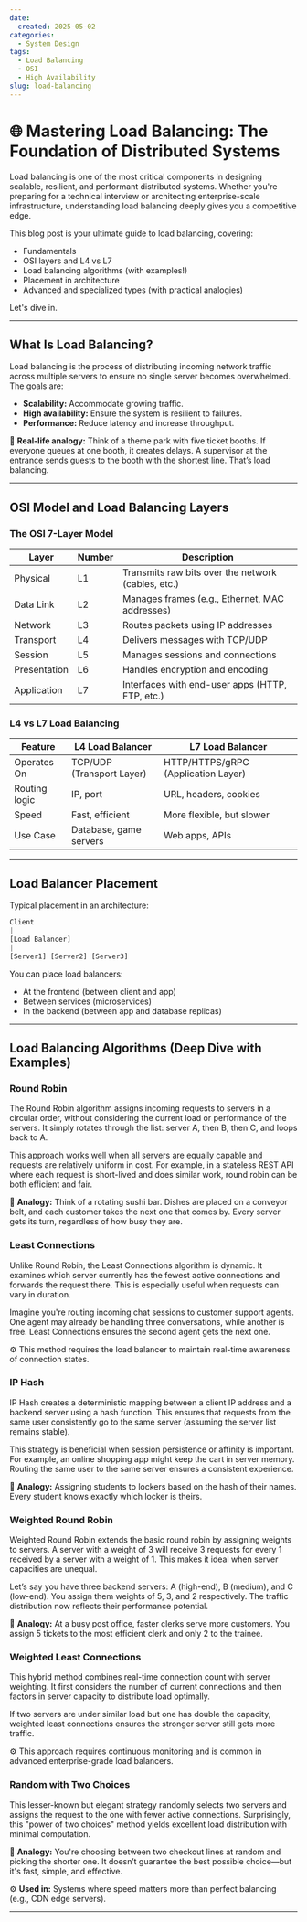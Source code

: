```yaml
---
date:
  created: 2025-05-02
categories:
  - System Design
tags:
  - Load Balancing
  - OSI
  - High Availability
slug: load-balancing
---
```


# 🌐 Mastering Load Balancing: The Foundation of Distributed Systems

Load balancing is one of the most critical components in designing scalable, resilient, and performant distributed systems. Whether you're preparing for a technical interview or architecting enterprise-scale infrastructure, understanding load balancing deeply gives you a competitive edge.

This blog post is your ultimate guide to load balancing, covering:

<ul>
    <li>Fundamentals</li>
    <li>OSI layers and L4 vs L7</li>
    <li>Load balancing algorithms (with examples!)</li>
    <li>Placement in architecture</li>
    <li>Advanced and specialized types (with practical analogies)</li>
</ul>

Let's dive in.

---

## What Is Load Balancing?

Load balancing is the process of distributing incoming network traffic across multiple servers to ensure no single server becomes overwhelmed. The goals are:

<ul>
    <li><strong>Scalability:</strong> Accommodate growing traffic.</li>
    <li><strong>High availability:</strong> Ensure the system is resilient to failures.</li>
    <li><strong>Performance:</strong> Reduce latency and increase throughput.</li>
</ul>

🎢 <strong>Real-life analogy:</strong> Think of a theme park with five ticket booths. If everyone queues at one booth, it creates delays. A supervisor at the entrance sends guests to the booth with the shortest line. That’s load balancing.

---

## OSI Model and Load Balancing Layers

### The OSI 7-Layer Model

| Layer        | Number | Description                                        |
| ------------ | ------ | -------------------------------------------------- |
| Physical     | L1     | Transmits raw bits over the network (cables, etc.) |
| Data Link    | L2     | Manages frames (e.g., Ethernet, MAC addresses)     |
| Network      | L3     | Routes packets using IP addresses                  |
| Transport    | L4     | Delivers messages with TCP/UDP                     |
| Session      | L5     | Manages sessions and connections                   |
| Presentation | L6     | Handles encryption and encoding                    |
| Application  | L7     | Interfaces with end-user apps (HTTP, FTP, etc.)    |

### L4 vs L7 Load Balancing

| Feature       | L4 Load Balancer          | L7 Load Balancer                    |
| ------------- | ------------------------- | ----------------------------------- |
| Operates On   | TCP/UDP (Transport Layer) | HTTP/HTTPS/gRPC (Application Layer) |
| Routing logic | IP, port                  | URL, headers, cookies               |
| Speed         | Fast, efficient           | More flexible, but slower           |
| Use Case      | Database, game servers    | Web apps, APIs                      |

---

## Load Balancer Placement

Typical placement in an architecture:

```py
Client
|
[Load Balancer]
|
[Server1] [Server2] [Server3]
```

You can place load balancers:

<ul>
<li>At the frontend (between client and app)</li>
<li>Between services (microservices)</li>
<li>In the backend (between app and database replicas)</li>
</ul>

---

## Load Balancing Algorithms (Deep Dive with Examples)

### Round Robin

The Round Robin algorithm assigns incoming requests to servers in a circular order, without considering the current load or performance of the servers. It simply rotates through the list: server A, then B, then C, and loops back to A.

This approach works well when all servers are equally capable and requests are relatively uniform in cost. For example, in a stateless REST API where each request is short-lived and does similar work, round robin can be both efficient and fair.

🎢 <strong>Analogy:</strong> Think of a rotating sushi bar. Dishes are placed on a conveyor belt, and each customer takes the next one that comes by. Every server gets its turn, regardless of how busy they are.

### Least Connections

Unlike Round Robin, the Least Connections algorithm is dynamic. It examines which server currently has the fewest active connections and forwards the request there. This is especially useful when requests can vary in duration.

Imagine you're routing incoming chat sessions to customer support agents. One agent may already be handling three conversations, while another is free. Least Connections ensures the second agent gets the next one.

⚙️ This method requires the load balancer to maintain real-time awareness of connection states.

### IP Hash

IP Hash creates a deterministic mapping between a client IP address and a backend server using a hash function. This ensures that requests from the same user consistently go to the same server (assuming the server list remains stable).

This strategy is beneficial when session persistence or affinity is important. For example, an online shopping app might keep the cart in server memory. Routing the same user to the same server ensures a consistent experience.

🎢 <strong>Analogy:</strong> Assigning students to lockers based on the hash of their names. Every student knows exactly which locker is theirs.

### Weighted Round Robin

Weighted Round Robin extends the basic round robin by assigning weights to servers. A server with a weight of 3 will receive 3 requests for every 1 received by a server with a weight of 1. This makes it ideal when server capacities are unequal.

Let’s say you have three backend servers: A (high-end), B (medium), and C (low-end). You assign them weights of 5, 3, and 2 respectively. The traffic distribution now reflects their performance potential.

🎢 <strong>Analogy:</strong> At a busy post office, faster clerks serve more customers. You assign 5 tickets to the most efficient clerk and only 2 to the trainee.

### Weighted Least Connections

This hybrid method combines real-time connection count with server weighting. It first considers the number of current connections and then factors in server capacity to distribute load optimally.

If two servers are under similar load but one has double the capacity, weighted least connections ensures the stronger server still gets more traffic.

⚙️ This approach requires continuous monitoring and is common in advanced enterprise-grade load balancers.

### Random with Two Choices

This lesser-known but elegant strategy randomly selects two servers and assigns the request to the one with fewer active connections. Surprisingly, this "power of two choices" method yields excellent load distribution with minimal computation.

🎢 <strong>Analogy:</strong> You're choosing between two checkout lines at random and picking the shorter one. It doesn’t guarantee the best possible choice—but it's fast, simple, and effective.

⚙️ <strong>Used in:</strong> Systems where speed matters more than perfect balancing (e.g., CDN edge servers).

---
